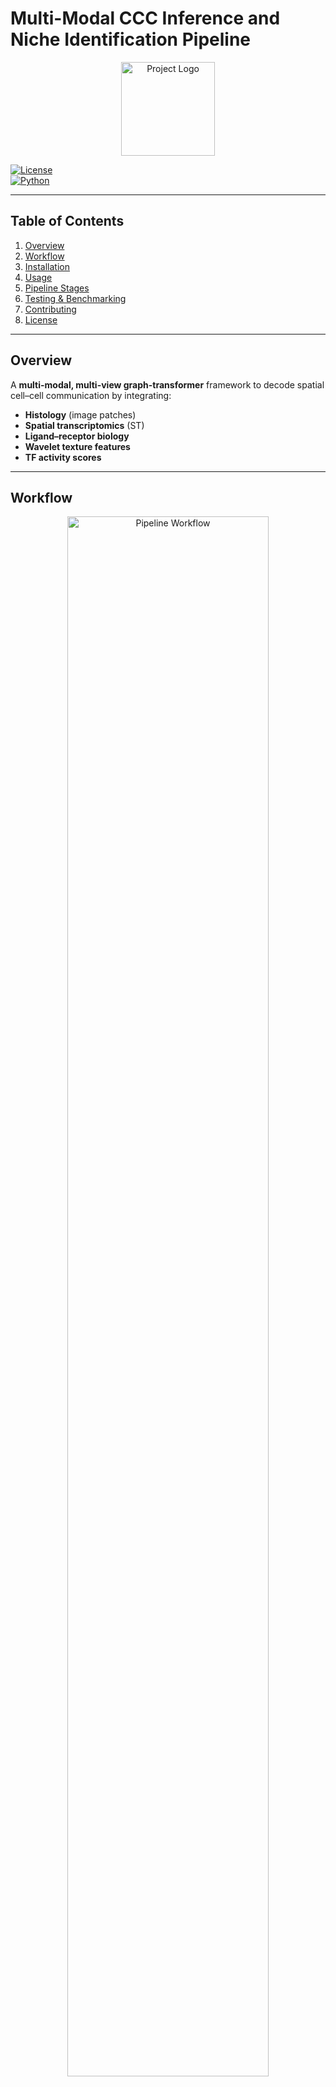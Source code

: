 # Multi-Modal CCC Inference and Niche Identification Pipeline

<p align="center">
  <img src="docs/logo.png" alt="Project Logo" width="150"/>
</p>

[![License](https://img.shields.io/badge/license-MIT-blue.svg)](LICENSE)  
[![Python](https://img.shields.io/badge/python-3.8%2B-blue.svg)](https://www.python.org)

---

## Table of Contents
1. [Overview](#overview)  
2. [Workflow](#workflow)  
3. [Installation](#installation)  
4. [Usage](#usage)  
5. [Pipeline Stages](#pipeline-stages)  
6. [Testing & Benchmarking](#testing--benchmarking)  
7. [Contributing](#contributing)  
8. [License](#license)  

---

## Overview
A **multi-modal, multi-view graph-transformer** framework to decode spatial cell–cell communication by integrating:
- **Histology** (image patches)  
- **Spatial transcriptomics** (ST)  
- **Ligand–receptor biology**  
- **Wavelet texture features**  
- **TF activity scores**  

---

## Workflow

<p align="center">
  <img src="docs/workflow.png" alt="Pipeline Workflow" width="80%"/>
</p>

<details>
<summary><strong>Mermaid Source (for supported renderers)</strong></summary>

```mermaid
flowchart LR
  subgraph Inputs
    style Inputs fill:#f0f8ff,stroke:#666,stroke-width:2px
    A1([Histology Image])
    A2([ST Gene Matrix])
    A3([LRP Database])
    A4([TF Activity Scores])
  end

  subgraph Preprocessing
    style Preprocessing fill:#fff8dc,stroke:#666,stroke-width:2px
    B1([Map Spots → Patches])
    B2([Filter & Normalize])
    B3([Standardize Patches])
  end

  subgraph FeatureExtraction
    style FeatureExtraction fill:#e6ffe6,stroke:#666,stroke-width:2px
    C1([DWT Wavelet Features])
    C2([Mutual Info & Coexpression])
    C3([Primary CCC Scores])
  end

  subgraph GraphConstruction
    style GraphConstruction fill:#fff0f5,stroke:#666,stroke-width:2px
    D1([Build Radius Graph])
    D2([Edge Gating Layer])
  end

  subgraph Encoder
    style Encoder fill:#f5f5dc,stroke:#666,stroke-width:2px
    E1([Graph Transformer w/ Attention])
    E2([Learn Embeddings & γ Weights])
  end

  subgraph Clustering
    style Clustering fill:#e0ffff,stroke:#666,stroke-width:2px
    F1([Select Top LRPs (Kneedle)])
    F2([Cluster Embeddings → Niches])
  end

  subgraph Analysis
    style Analysis fill:#d4edda,stroke:#155724,stroke-width:2px
    G1([Marker-Gene Enrichment])
    G2([Niche-Specific CCC Tests])
    G3([Morphology Validation])
    G4([Spatial Coherence Tests])
  end

  A1 & A2 & A3 & A4 --> B1 --> B2 --> B3 --> C1 --> C2 --> C3 --> D1 --> D2 --> E1 --> E2 --> F1 --> F2 --> G1 --> G2 --> G3 --> G4
